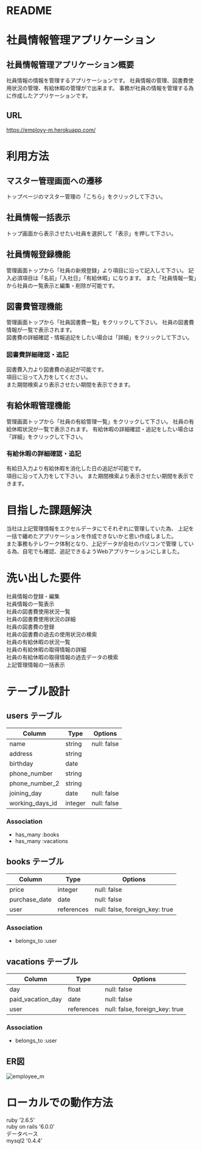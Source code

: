 # README

# 社員情報管理アプリケーション

## 社員情報管理アプリケーション概要
社員情報の情報を管理するアプリケーションです。
社員情報の管理、図書費使用状況の管理、有給休暇の管理がで出来ます。
事務が社員の情報を管理する為に作成したアプリケーションです。

## URL
https://employy-m.herokuapp.com/  
  
# 利用方法  

## マスター管理画面への遷移
   トップページのマスター管理の「こちら」をクリックして下さい。

## 社員情報一括表示
   トップ画面から表示させたい社員を選択して「表示」を押して下さい。

## 社員情報登録機能
   管理画面トップから「社員の新規登録」より項目に沿って記入して下さい。
   記入必須項目は「名前」「入社日」「有給休暇」になります。
   また「社員情報一覧」から社員の一覧表示と編集・削除が可能です。

## 図書費管理機能
   管理画面トップから「社員図書費一覧」をクリックして下さい。 
   社員の図書費情報が一覧で表示されます。  
   図書費の詳細確認・情報追記をしたい場合は「詳細」をクリックして下さい。  

### 図書費詳細確認・追記
   図書費入力より図書費の追記が可能です。  
   項目に沿って入力をしてください。  
   また期間検索より表示させたい期間を表示できます。
   
## 有給休暇管理機能
   管理画面トップから「社員の有給管理一覧」をクリックして下さい。
   社員の有給休暇状況が一覧で表示されます。
   有給休暇の詳細確認・追記をしたい場合は「詳細」をクリックして下さい。

### 有給休暇の詳細確認・追記
   有給日入力より有給休暇を消化した日の追記が可能です。  
   項目に沿って入力をして下さい。
   また期間検索より表示させたい期間を表示できます。
   

# 目指した課題解決
  当社は上記管理情報をエクセルデータにてそれぞれに管理していた為、
  上記を一括で纏めたアプリケーションを作成できないかと思い作成しました。  
  また事務もテレワーク体制となり、上記データが会社のパソコンで管理
  している為、自宅でも確認、追記できるようWebアプリケーションにしました。

# 洗い出した要件
  社員情報の登録・編集  
  社員情報の一覧表示  
  社員の図書費使用状況一覧  
  社員の図書費使用状況の詳細  
  社員の図書費の登録  
  社員の図書費の過去の使用状況の検索  
  社員の有給休暇の状況一覧  
  社員の有給休暇の取得情報の詳細  
  社員の有給休暇の取得情報の過去データの検索  
  上記管理情報の一括表示  

# テーブル設計

## users テーブル


| Column                  | Type    | Options                  |
| ------------------------| ------- | ------------------------ |
| name                    | string  | null: false              |
| address                 | string  |                          |
| birthday                | date    |                          |
| phone_number            | string  |                          |
| phone_number_2          | string  |                          |
| joining_day             | date    | null: false              |
| working_days_id         | integer | null: false              |

### Association

- has_many :books
- has_many :vacations


## books テーブル

| Column                 | Type       | Options                        |
| ---------------------- | ---------- | ------------------------------ |
| price                  | integer    | null: false                    |
| purchase_date          | date       | null: false                    |
| user                   | references | null: false, foreign_key: true |

### Association
- belongs_to :user


## vacations テーブル

| Column                 | Type       | Options                        |
| ---------------------- | ---------- | ------------------------------ |
| day                    | float      | null: false                    |
| paid_vacation_day      | date       | null: false                    |
| user                   | references | null: false, foreign_key: true |

### Association
- belongs_to :user

## ER図
![employee_m](https://user-images.githubusercontent.com/77085699/120171547-1ec5b880-c23d-11eb-8fdd-31a5a502ec38.png)


# ローカルでの動作方法
  ruby '2.6.5'  
  ruby on rails  '6.0.0'  
  データベース  
  mysql2 '0.4.4' 